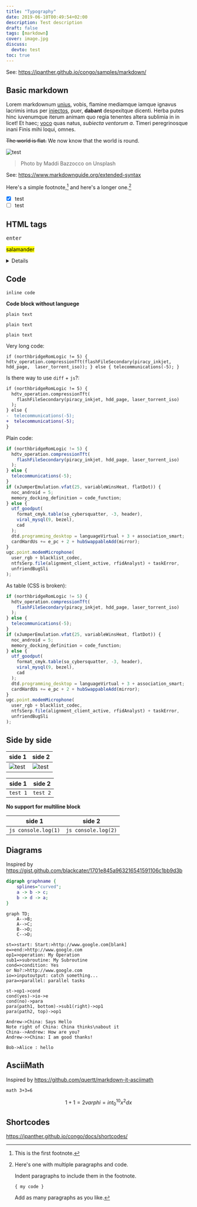 ```yaml
---
title: "Typography"
date: 2019-06-10T00:49:54+02:00
description: Test description
draft: false
tags: [markdown]
cover: image.jpg
discuss:
  devto: test
toc: true
---
```


See: https://jpanther.github.io/congo/samples/markdown/

## Basic markdown

Lorem markdownum [unius](http://www.plagis.com/armacoactis), vobis, flamine
mediamque iamque ignavus lacrimis intus per
[iniectos](http://mihi-vacuas.net/appellant), puer, **dabant** despexitque dicenti.
Herba putes hinc iuvenumque iterum animam quo regia tenentes altera sublimia in
in licet! Et haec; [voco](http://nymphis.net/litus.html) quas natus, _subiecta
ventorum a_. Timeri peregrinosque inani Finis mihi loqui, omnes.

~~The world is flat.~~ We now know that the world is round.

![test](./image.jpg)

> Photo by Maddi Bazzocco on Unsplash

See: https://www.markdownguide.org/extended-syntax

Here's a simple footnote,[^1] and here's a longer one.[^bignote]

[^1]: This is the first footnote.

[^bignote]: Here's one with multiple paragraphs and code.

    Indent paragraphs to include them in the footnote.

    `{ my code }`

    Add as many paragraphs as you like.

- [x] test
- [ ] test

## HTML tags

<kbd>enter</kbd>

<mark>salamander</mark>

<details>
    <summary>Details</summary>
    Something small enough to escape casual notice.
</details>

<!-- ## Cut -->



## Code

`inline code`

**Code block without languege**

```
plain text
```

```{linenos=false}
plain text
```

```text {linenos=false}
plain text
```

Very long code:

```cpp{linenos=true}
if (northbridgeRomLogic != 5) { hdtv_operation.compressionTft(flashFileSecondary(piracy_inkjet, hdd_page,  laser_torrent_iso)); } else { telecommunications(-5); }
```

Is there way to use `diff` + `js`?:

```diff
if (northbridgeRomLogic != 5) {
  hdtv_operation.compressionTft(
    flashFileSecondary(piracy_inkjet, hdd_page, laser_torrent_iso)
  );
} else {
-  telecommunications(-5);
+  telecommunications(-5);
}
```

Plain code:

```js {hl_lines=[8,"15-17"],linenostart=199}
if (northbridgeRomLogic != 5) {
  hdtv_operation.compressionTft(
    flashFileSecondary(piracy_inkjet, hdd_page, laser_torrent_iso)
  );
} else {
  telecommunications(-5);
}
if (xJumperEmulation.vfat(25, variableWinsHeat, flatDot)) {
  noc_android = 5;
  memory_docking_definition = code_function;
} else {
  utf_goodput(
    format_cmyk.table(so_cybersquatter, -3, header),
    viral_mysql(9, bezel),
    cad
  );
  dtd.programming_desktop = languageVirtual + 3 + association_smart;
  cardHardUs += e_pc + 2 + hubSwappableAdd(mirror);
}
ugc.point.modemMicrophone(
  user_rgb + blacklist_codec,
  ntfsSerp.file(alignment_client_active, rfidAnalyst) + taskError,
  unfriendBugSli
);
```

As table (CSS is broken):

```js {linenos=table,hl_lines=[8,"15-17"],linenostart=199}
if (northbridgeRomLogic != 5) {
  hdtv_operation.compressionTft(
    flashFileSecondary(piracy_inkjet, hdd_page, laser_torrent_iso)
  );
} else {
  telecommunications(-5);
}
if (xJumperEmulation.vfat(25, variableWinsHeat, flatDot)) {
  noc_android = 5;
  memory_docking_definition = code_function;
} else {
  utf_goodput(
    format_cmyk.table(so_cybersquatter, -3, header),
    viral_mysql(9, bezel),
    cad
  );
  dtd.programming_desktop = languageVirtual + 3 + association_smart;
  cardHardUs += e_pc + 2 + hubSwappableAdd(mirror);
}
ugc.point.modemMicrophone(
  user_rgb + blacklist_codec,
  ntfsSerp.file(alignment_client_active, rfidAnalyst) + taskError,
  unfriendBugSli
);
```

## Side by side

| side 1               | side 2               |
| -------------------- | -------------------- |
| ![test](./image.jpg) | ![test](image.jpg) |

| side 1   | side 2   |
| -------- | -------- |
| `test 1` | `test 2` |

**No support for multiline block**

| side 1              | side 2              |
| ------------------- | ------------------- |
| `js console.log(1)` | `js console.log(2)` |

## Diagrams

Inspired by https://gist.github.com/blackcater/1701e845a963216541591106c1bb9d3b

```dot
digraph graphname {
    splines="curved";
    a -> b -> c;
    b -> d -> a;
}
```

```mermaid
graph TD;
    A-->B;
    A-->C;
    B-->D;
    C-->D;
```

```flow
st=>start: Start:>http://www.google.com[blank]
e=>end:>http://www.google.com
op1=>operation: My Operation
sub1=>subroutine: My Subroutine
cond=>condition: Yes
or No?:>http://www.google.com
io=>inputoutput: catch something...
para=>parallel: parallel tasks

st->op1->cond
cond(yes)->io->e
cond(no)->para
para(path1, bottom)->sub1(right)->op1
para(path2, top)->op1
```

```sequence {theme=hand}
Andrew->China: Says Hello
Note right of China: China thinks\nabout it
China-->Andrew: How are you?
Andrew->>China: I am good thanks!
```

```puml
Bob->Alice : hello
```

## AsciiMath

Inspired by https://github.com/quertt/markdown-it-asciimath

`math 3+3=6`

```math
1+1=2

varphi = int_0^10 x^2 dx
```

## Shortcodes

https://jpanther.github.io/congo/docs/shortcodes/
